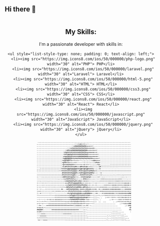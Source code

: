 ## Hi there 👋

<div align="center">

  <!-- Left side: Skills with icons -->
  <div style="display: inline-block; vertical-align: top; padding-right: 20px;">
    <h2>My Skills:</h2>
    <p>I'm a passionate developer with skills in:</p>
    
    <ul style="list-style-type: none; padding: 0; text-align: left;">
      <li><img src="https://img.icons8.com/ios/50/000000/php-logo.png" width="30" alt="PHP"> PHP</li>
      <li><img src="https://img.icons8.com/ios/50/000000/laravel.png" width="30" alt="Laravel"> Laravel</li>
      <li><img src="https://img.icons8.com/ios/50/000000/html-5.png" width="30" alt="HTML"> HTML</li>
      <li><img src="https://img.icons8.com/ios/50/000000/css3.png" width="30" alt="CSS"> CSS</li>
      <li><img src="https://img.icons8.com/ios/50/000000/react.png" width="30" alt="React"> React</li>
      <li><img src="https://img.icons8.com/ios/50/000000/javascript.png" width="30" alt="JavaScript"> JavaScript</li>
      <li><img src="https://img.icons8.com/ios/50/000000/jquery.png" width="30" alt="jQuery"> jQuery</li>
    </ul>
  </div>

  <!-- Right side: Profile picture -->
  <div style="display: inline-block; vertical-align: top;">
    <img src="https://github.com/aye007/aye007/blob/main/arash.png" alt="Arash's Picture" style="max-width: 300px; border-radius: 10px;"/>
  </div>
  
</div>
